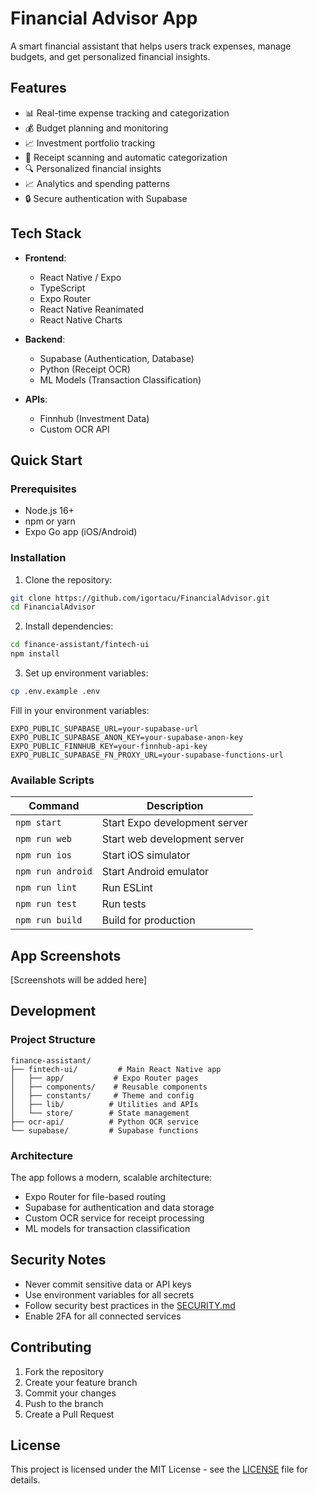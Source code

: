# Financial Advisor App

A smart financial assistant that helps users track expenses, manage budgets, and get personalized financial insights.

## Features

- 📊 Real-time expense tracking and categorization
- 💰 Budget planning and monitoring
- 📈 Investment portfolio tracking
- 📱 Receipt scanning and automatic categorization
- 🔍 Personalized financial insights
- 📈 Analytics and spending patterns
- 🔒 Secure authentication with Supabase

## Tech Stack

- **Frontend**:
  - React Native / Expo
  - TypeScript
  - Expo Router
  - React Native Reanimated
  - React Native Charts

- **Backend**:
  - Supabase (Authentication, Database)
  - Python (Receipt OCR)
  - ML Models (Transaction Classification)

- **APIs**:
  - Finnhub (Investment Data)
  - Custom OCR API

## Quick Start

### Prerequisites

- Node.js 16+
- npm or yarn
- Expo Go app (iOS/Android)

### Installation

1. Clone the repository:
```bash
git clone https://github.com/igortacu/FinancialAdvisor.git
cd FinancialAdvisor
```

2. Install dependencies:
```bash
cd finance-assistant/fintech-ui
npm install
```

3. Set up environment variables:
```bash
cp .env.example .env
```

Fill in your environment variables:
```env
EXPO_PUBLIC_SUPABASE_URL=your-supabase-url
EXPO_PUBLIC_SUPABASE_ANON_KEY=your-supabase-anon-key
EXPO_PUBLIC_FINNHUB_KEY=your-finnhub-api-key
EXPO_PUBLIC_SUPABASE_FN_PROXY_URL=your-supabase-functions-url
```

### Available Scripts

| Command | Description |
|---------|-------------|
| `npm start` | Start Expo development server |
| `npm run web` | Start web development server |
| `npm run ios` | Start iOS simulator |
| `npm run android` | Start Android emulator |
| `npm run lint` | Run ESLint |
| `npm run test` | Run tests |
| `npm run build` | Build for production |

## App Screenshots

[Screenshots will be added here]

## Development

### Project Structure
```
finance-assistant/
├── fintech-ui/         # Main React Native app
│   ├── app/           # Expo Router pages
│   ├── components/    # Reusable components
│   ├── constants/     # Theme and config
│   ├── lib/          # Utilities and APIs
│   └── store/        # State management
├── ocr-api/          # Python OCR service
└── supabase/         # Supabase functions
```

### Architecture

The app follows a modern, scalable architecture:
- Expo Router for file-based routing
- Supabase for authentication and data storage
- Custom OCR service for receipt processing
- ML models for transaction classification

## Security Notes

- Never commit sensitive data or API keys
- Use environment variables for all secrets
- Follow security best practices in the [SECURITY.md](./SECURITY.md)
- Enable 2FA for all connected services

## Contributing

1. Fork the repository
2. Create your feature branch
3. Commit your changes
4. Push to the branch
5. Create a Pull Request

## License

This project is licensed under the MIT License - see the [LICENSE](LICENSE) file for details.
